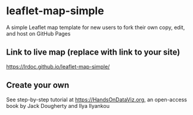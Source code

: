 # leaflet-map-simple
A simple Leaflet map template for new users to fork their own copy, edit, and host on GitHub Pages

## Link to live map (replace with link to your site)
https://lrdoc.github.io/leaflet-map-simple/

## Create your own
See step-by-step tutorial at https://HandsOnDataViz.org, an open-access book by Jack Dougherty and Ilya Ilyankou
